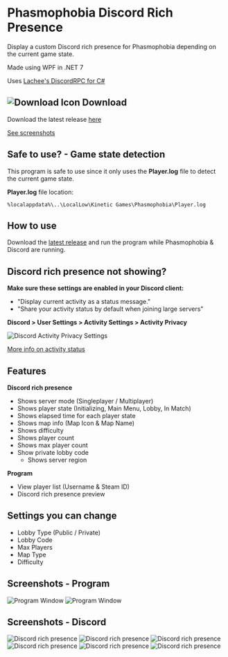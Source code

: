 # Phasmophobia Discord Rich Presence
Display a custom Discord rich presence for Phasmophobia depending on the current game state.

Made using WPF in .NET 7

Uses [Lachee's DiscordRPC for C#](https://github.com/Lachee/discord-rpc-csharp)<br>

## ![Download Icon](https://i.imgur.com/TpnrFSH.png) Download
Download the latest release [here](https://github.com/ZehsTeam/PhasmophobiaDiscordRPC/releases)

<a href="#screenshots---program">See screenshots</a>

## Safe to use? - Game state detection

This program is safe to use since it only uses the **Player.log** file to detect the current game state.

**Player.log** file location:
```
%localappdata%\..\LocalLow\Kinetic Games\Phasmophobia\Player.log
```

## How to use
Download the [latest release](https://github.com/ZehsTeam/PhasmophobiaDiscordRPC/releases) and run the program while Phasmophobia & Discord are running.

## Discord rich presence not showing?
**Make sure these settings are enabled in your Discord client:**
- "Display current activity as a status message."
- "Share your activity status by default when joining large servers"

**Discord > User Settings > Activity Settings > Activity Privacy**

![Discord Activity Privacy Settings](https://i.imgur.com/rjkxIcl.png)

[More info on activity status](https://support.discord.com/hc/en-us/articles/7931156448919)

## Features
**Discord rich presence**
- Shows server mode (Singleplayer / Multiplayer)
- Shows player state (Initializing, Main Menu, Lobby, In Match)
- Shows elapsed time for each player state
- Shows map info (Map Icon & Map Name)
- Shows difficulty
- Shows player count
- Shows max player count
- Show private lobby code
  - Shows server region
 
**Program**
- View player list (Username & Steam ID)
- Discord rich presence preview

## Settings you can change
- Lobby Type (Public / Private)
- Lobby Code
- Max Players
- Map Type
- Difficulty

## Screenshots - Program
![Program Window](https://i.imgur.com/2DqwLgZ.png)
![Program Window](https://i.imgur.com/3e4oePw.png)
## Screenshots - Discord
![Discord rich presence](https://i.imgur.com/KhQsolf.png)
![Discord rich presence](https://i.imgur.com/wauljPe.png)
![Discord rich presence](https://i.imgur.com/tcag0S1.png)
![Discord rich presence](https://i.imgur.com/fcCwbsy.png)
![Discord rich presence](https://i.imgur.com/UPEMNrx.png)
![Discord rich presence](https://i.imgur.com/gl2L7Bm.png)
